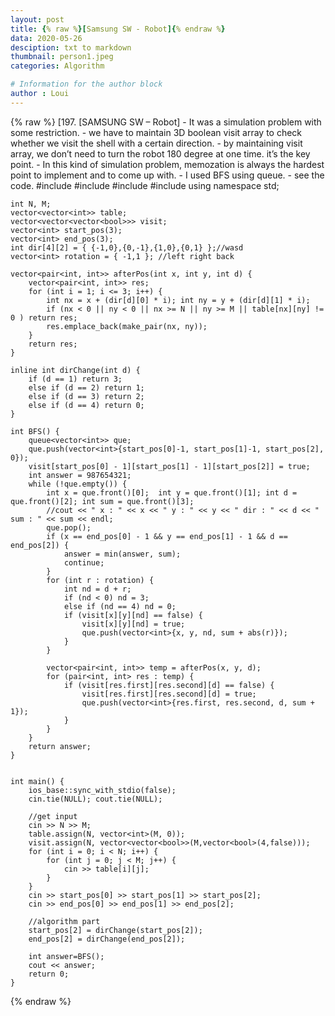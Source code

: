 ```yaml
---
layout: post
title: {% raw %}[Samsung SW - Robot]{% endraw %}
data: 2020-05-26
desciption: txt to markdown
thumbnail: person1.jpeg
categories: Algorithm

# Information for the author block
author : Loui
---
```


{% raw %}
	﻿[197. [SAMSUNG SW – Robot]
	- It was a simulation problem with some restriction.
	- we have to maintain 3D boolean visit array to check whether we visit the shell with a certain direction.
	- by maintaining visit array, we don’t need to turn the robot 180 degree at one time. it’s the key point.
	- In this kind of simulation problem, memozation is always the hardest point to implement and to come up with.
	- I used BFS using queue.
	- see the code.
	#include<iostream>
	#include<vector>
	#include<queue>
	#include<cmath>
	using namespace std;
	
	int N, M;
	vector<vector<int>> table;
	vector<vector<vector<bool>>> visit;
	vector<int> start_pos(3);
	vector<int> end_pos(3);
	int dir[4][2] = { {-1,0},{0,-1},{1,0},{0,1} };//wasd
	vector<int> rotation = { -1,1 }; //left right back
	
	vector<pair<int, int>> afterPos(int x, int y, int d) {
		vector<pair<int, int>> res;
		for (int i = 1; i <= 3; i++) {
			int nx = x + (dir[d][0] * i); int ny = y + (dir[d][1] * i);
			if (nx < 0 || ny < 0 || nx >= N || ny >= M || table[nx][ny] != 0 ) return res;
			res.emplace_back(make_pair(nx, ny));
		}
		return res;
	}
	
	inline int dirChange(int d) {
		if (d == 1) return 3;
		else if (d == 2) return 1;
		else if (d == 3) return 2;
		else if (d == 4) return 0;
	}
	
	int BFS() {
		queue<vector<int>> que;
		que.push(vector<int>{start_pos[0]-1, start_pos[1]-1, start_pos[2], 0});
		visit[start_pos[0] - 1][start_pos[1] - 1][start_pos[2]] = true;
		int answer = 987654321;
		while (!que.empty()) {
			int x = que.front()[0];  int y = que.front()[1]; int d = que.front()[2]; int sum = que.front()[3];
			//cout << " x : " << x << " y : " << y << " dir : " << d << " sum : " << sum << endl;
			que.pop();
			if (x == end_pos[0] - 1 && y == end_pos[1] - 1 && d == end_pos[2]) {
				answer = min(answer, sum);
				continue;
			}
			for (int r : rotation) {
				int nd = d + r;
				if (nd < 0) nd = 3;
				else if (nd == 4) nd = 0;
				if (visit[x][y][nd] == false) {
					visit[x][y][nd] = true;
					que.push(vector<int>{x, y, nd, sum + abs(r)});
				} 
			}
			
			vector<pair<int, int>> temp = afterPos(x, y, d);
			for (pair<int, int> res : temp) {
				if (visit[res.first][res.second][d] == false) {
					visit[res.first][res.second][d] = true;
					que.push(vector<int>{res.first, res.second, d, sum + 1});
				} 
			}
		}
		return answer;
	}
	
	
	int main() {
		ios_base::sync_with_stdio(false);
		cin.tie(NULL); cout.tie(NULL);
	
		//get input
		cin >> N >> M;
		table.assign(N, vector<int>(M, 0));
		visit.assign(N, vector<vector<bool>>(M,vector<bool>(4,false)));
		for (int i = 0; i < N; i++) {
			for (int j = 0; j < M; j++) {
				cin >> table[i][j];
			}
		}
		cin >> start_pos[0] >> start_pos[1] >> start_pos[2];
		cin >> end_pos[0] >> end_pos[1] >> end_pos[2];
	
		//algorithm part
		start_pos[2] = dirChange(start_pos[2]);
		end_pos[2] = dirChange(end_pos[2]);
	
		int answer=BFS();
		cout << answer;
		return 0;
	}
	
	
	
	
{% endraw %}
